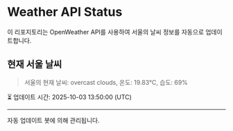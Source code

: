 
# Weather API Status

이 리포지토리는 OpenWeather API를 사용하여 서울의 날씨 정보를 자동으로 업데이트합니다.

## 현재 서울 날씨
> 서울의 현재 날씨: overcast clouds, 온도: 19.83°C, 습도: 69%

⏳ 업데이트 시간: 2025-10-03 13:50:00 (UTC)

---
자동 업데이트 봇에 의해 관리됩니다.
